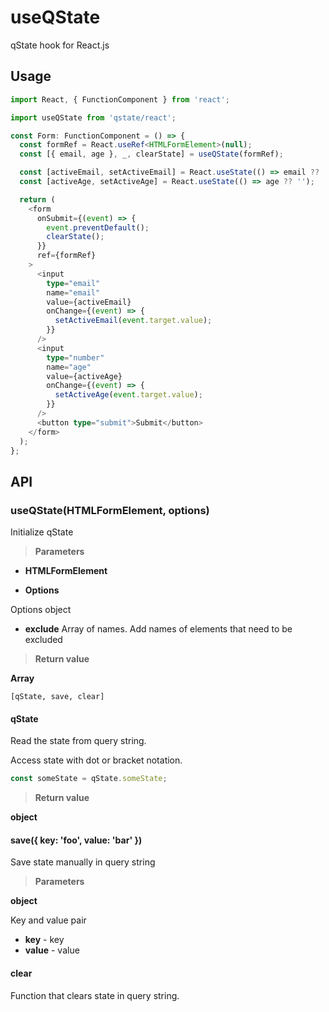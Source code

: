 # useQState

qState hook for React.js

## Usage

```ts
import React, { FunctionComponent } from 'react';

import useQState from 'qstate/react';

const Form: FunctionComponent = () => {
  const formRef = React.useRef<HTMLFormElement>(null);
  const [{ email, age }, _, clearState] = useQState(formRef);

  const [activeEmail, setActiveEmail] = React.useState(() => email ?? '');
  const [activeAge, setActiveAge] = React.useState(() => age ?? '');

  return (
    <form
      onSubmit={(event) => {
        event.preventDefault();
        clearState();
      }}
      ref={formRef}
    >
      <input
        type="email"
        name="email"
        value={activeEmail}
        onChange={(event) => {
          setActiveEmail(event.target.value);
        }}
      />
      <input
        type="number"
        name="age"
        value={activeAge}
        onChange={(event) => {
          setActiveAge(event.target.value);
        }}
      />
      <button type="submit">Submit</button>
    </form>
  );
};
```

## API

### useQState(HTMLFormElement, options)

Initialize qState

> **Parameters**

- **HTMLFormElement**

- **Options**

Options object

- **exclude** Array of names. Add names of elements that need to be excluded

> **Return value**

**Array**

`[qState, save, clear]`

#### qState

Read the state from query string.

Access state with dot or bracket notation.

```ts
const someState = qState.someState;
```

> **Return value**

**object**

#### save({ key: 'foo', value: 'bar' })

Save state manually in query string

> **Parameters**

**object**

Key and value pair

- **key** - key
- **value** - value

#### clear

Function that clears state in query string.
